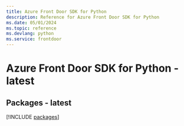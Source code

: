 ```yaml
---
title: Azure Front Door SDK for Python
description: Reference for Azure Front Door SDK for Python
ms.date: 05/01/2024
ms.topic: reference
ms.devlang: python
ms.service: frontdoor
---
```

# Azure Front Door SDK for Python - latest
## Packages - latest
[!INCLUDE [packages](front-door-index.md)]